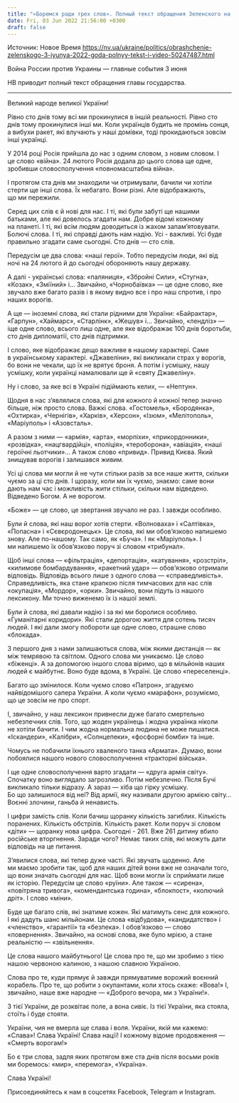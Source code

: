 ```yaml
---
title: "«Боремся ради трех слов». Полный текст обращения Зеленского на 100-й день с начала полномасштабного вторжения России"
date: Fri, 03 Jun 2022 21:56:00 +0300
draft: false
---
```

Источник: Новое Время https://nv.ua/ukraine/politics/obrashchenie-zelenskogo-3-iyunya-2022-goda-polnyy-tekst-i-video-50247487.html


Война России против Украины — главные события 3 июня

 НВ приводит полный текст обращения главы государства.

***

Великий народе великої України!

Рівно сто днів тому всі ми прокинулися в іншій реальності. Рівно сто днів тому прокинулися інші ми. Коли українців будить не промінь сонця, а вибухи ракет, які влучають у наші домівки, тоді прокидаються зовсім інші українці.

У 2014 році Росія прийшла до нас з одним словом, з новим словом. І це слово «війна». 24 лютого Росія додала до цього слова ще одне, зробивши словосполучення «повномасштабна війна».

І протягом ста днів ми знаходили чи отримували, бачили чи хотіли стерти ще інші слова. Їх небагато. Вони різні. Але відображають, що ми пережили.

Серед цих слів є й нові для нас. І ті, які були забуті ще нашими батьками, але які довелось згадати нам. Добре відомі кожному на планеті. І ті, які всім людям доводиться із жахом запамʼятовувати. Болючі слова. І ті, які справді дають нам надію. Усі - важливі. Усі буде правильно згадати саме сьогодні. Сто днів — сто слів.

Передусім це два слова: «наші герої». Тобто передусім люди, які від ночі на 24 лютого й до сьогодні обороняють нашу державу.

А далі - українські слова: «паляниця», «Збройні Сили», «Стугна», «Козак», «Зміїний» і… Звичайно, «Чорнобаївка» — це одне слово, яке звучало вже багато разів і в якому видно все і про наш спротив, і про наших ворогів.

А ще — іноземні слова, які стали рідними для України: «Байрактар», «Гарпун», «Хаймарс», «Старлінк», «Жешув» і… Звичайно, «лендліз» — іще одне слово, всього лиш одне, але яке відображає 100 днів боротьби, сто днів дипломатії, сто днів підтримки.

І слово, яке відображає дещо важливе в нашому характері. Саме в українському характері. «Джавеліни», які викликали страх у ворогів, бо вони не чекали, що їх не врятує броня. А потім і усмішку, нашу усмішку, коли українці намалювали ще й «святу Джавеліну».

Ну і слово, за яке всі в Україні підіймають келих, — «Нептун».

Щодня в нас зʼявлялися слова, які для кожного й кожної тепер значно більше, ніж просто слова. Важкі слова. «Гостомель», «Бородянка», «Охтирка», «Чернігів», «Харків», «Херсон», «Ізюм», «Мелітополь», «Маріуполь» і «Азовсталь».

А разом з ними — «армія», «арта», «морпіхи», «прикордонники», «розвідка», «нацгвардійці», «поліція», «тероборона», «авіація», «наші героїчні льотчики»… А також слово «привид». Привид Києва. Який знищував ворогів і залишався живим.

Усі ці слова ми могли й не чути стільки разів за все наше життя, скільки чуємо за ці сто днів. І щоразу, коли ми їх чуємо, знаємо: саме вони дають нам час і можливість жити стільки, скільки нам відведено. Відведено Богом. А не ворогом.

«Боже» — це слово, це звертання звучало не раз. І завжди особливо.

Були й слова, які наш ворог хотів стерти. «Волноваха» і «Салтівка», «Попасна» і «Сєвєродонецьк». Це слова, які ми обовʼязково напишемо знову. Але по-нашому. Так само, як «Буча». І як «Маріуполь». І ми напишемо їх обов’язково поруч зі словом «трибунал».

Щоб інші слова — «фільтрація», «депортація», «катування», «розстріл», «килимове бомбардування», «ракетний удар» — обовʼязково отримали відповідь. Відповідь всього лише з одного слова — «справедливість». Справедливість, яка стане крапкою після тимчасових для нас слів «окупація», «Мордор», «орки». Звичайно, вони підуть із нашого лексикону. Ми точно виженемо їх із нашої землі.

Були й слова, які давали надію і за які ми боролися особливо. «Гуманітарні коридори». Які стали дорогою життя для сотень тисяч людей. І які дали змогу побороти ще одне слово, страшне слово «блокада».

З першого дня з нами залишаються слова, між якими дистанція — як між темрявою та світлом. Одного слова ми уникаємо. Це слово «біженці». А за допомогою іншого слова віримо, що в мільйонів наших людей є майбутнє. Воно буде вдома, в Україні. Це слово «переселенці».

Багато що змінилося. Коли чуємо слово «Патрон», згадуємо найвідомішого сапера України. А коли чуємо «марафон», розуміємо, що це зовсім не про спорт.

І, звичайно, у наш лексикон привнесли дуже багато смертельно небезпечних слів. Того, що жоден українець і жодна українка ніколи не хотіли бачити. І чим жодна нормальна людина не може пишатися. «Іскандери», «Калібри», «Солнцепеки», «фосфорні бомби» та інше.

Чомусь не побачили їхнього хваленого танка «Армата». Думаю, вони побоялися нашого нового словосполучення «тракторні війська».

І ще одне словосполучення варто згадати — «друга армія світу». Спочатку воно виглядало загрозливо. Потім небезпечно. Після Бучі викликало тільки відразу. А зараз — хіба що гірку усмішку. Бо що залишилося від неї? Від армії, яку називали другою армією світу… Воєнні злочини, ганьба й ненависть.

І цифри замість слів. Коли бачиш щоранку кількість загиблих. Кількість поранених. Кількість обстрілів. Кількість ракет. Коли поруч зі словом «діти» — щоранку нова цифра. Сьогодні - 261. Вже 261 дитину вбило російське вторгнення. Заради чого? Немає таких слів, які можуть дати відповідь на це питання.

Зʼявилися слова, які тепер дуже часті. Які звучать щоденно. Але ми маємо зробити так, щоб для наших дітей вони вже не означали того, що вони значать сьогодні для нас. Щоб вони могли їх сприймати лише як історію. Передусім це слово «руїни». Але також — «сирена», «повітряна тривога», «комендантська година», «блокпост», «колючий дріт». І слово «міни».

Буде ще багато слів, які знатиме кожен. Які матимуть сенс для кожного. І які дадуть шанс мільйонам. Це слова «відбудова», «кандидатство» і «членство», «гарантії» та «безпека». І обов’язково — слово «повернення». Звичайно, на основі слова, яке було мрією, а стане реальністю — «звільнення».

Це слова нашого майбутнього! Це слова про те, що ми зробимо з тією нашою червоною калиною, з нашою славною Україною.

Слова про те, куди прямує й завжди прямуватиме ворожий воєнний корабель. Про те, що робити з окупантами, коли хтось скаже: «Вова!» І, звичайно, наше вже народне — «Доброго вечора, ми з України!».

З тієї України, де розквітає поле, а вона сивіє. Із тієї України, яка стояла, стоїть і буде стояти.

України, чия не вмерла ще слава і воля. України, якій ми кажемо: «Слава»! Слава Україні! Слава нації! І кожному відоме продовження — «Смерть ворогам!»

Бо є три слова, задля яких протягом вже ста днів після восьми років ми боремось: «мир», «перемога», «Україна».

Слава Україні!

Присоединяйтесь к нам в соцсетях Facebook, Telegram и Instagram.
